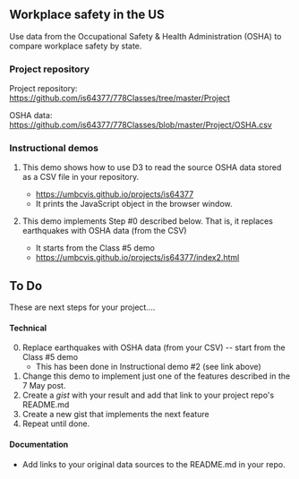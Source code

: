 ## Workplace safety in the US

Use data from the Occupational Safety & Health Administration (OSHA) to compare workplace safety by state.

### Project repository

Project repository: https://github.com/is64377/778Classes/tree/master/Project

OSHA data: https://github.com/is64377/778Classes/blob/master/Project/OSHA.csv

### Instructional demos

1. This demo shows how to use D3 to read the source OSHA data stored as a CSV file in your repository.
    * https://umbcvis.github.io/projects/is64377
    * It prints the JavaScript object in the browser window.

2. This demo implements Step #0 described below. That is, it replaces earthquakes with OSHA data (from the CSV)
    * It starts from the Class #5 demo
    * https://umbcvis.github.io/projects/is64377/index2.html

## To Do

These are next steps for your project....

#### Technical

0. Replace earthquakes with OSHA data (from your CSV) -- start from the Class #5 demo
    * This has been done in Instructional demo #2 (see link above)
1. Change this demo to implement just one of the features described in the 7 May post.
2. Create a *gist* with your result and add that link to your project repo's README.md
3. Create a new gist that implements the next feature
4. Repeat until done.

#### Documentation

* Add links to your original data sources to the README.md in your repo.

